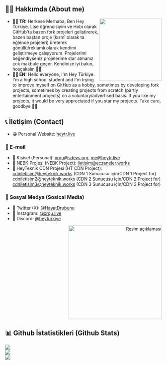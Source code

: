 ## 👋🏻 Hakkımda (About me)
<img width="200" align="right" src="https://raw.githubusercontent.com/heyturkiye204/heyturkiye204/main/1703403315724.png" />

* <b>👋🏻 TR:</b> Herkese Merhaba, Ben Hey Türkiye. Lise öğrencisiyim ve Hobi olarak GitHub'ta bazen fork projeleri geliştirerek, bazen baştan proje (kısmî olarak ta eğlence projeleri) üreterek gönüllü/reklamlı olarak kendimi geliştirmeye çalışıyorum. Projelerimi beğendiyseniz projelerime star atmanız çok makbule geçer. Kendinize iyi bakın, hoşçakalın 👋🏻
* <b>👋🏻 EN:</b> Hello everyone, I'm Hey Türkiye. I'm a high school student and I'm trying to improve myself on GitHub as a hobby, sometimes by developing fork projects, sometimes by creating projects from scratch (partly entertainment projects) on a voluntary/advertised basis. If you like my projects, it would be very appreciated if you star my projects. Take care, goodbye 👋🏻

## 📞 İletişim (Contact)
* 😀 Personal Website: [heytr.live](https://heytr.live/)
### 📧 E-mail
* 📧 Kişisel (Personal): [xrqu@sdevs.org](mailto:xrqu@sdevs.org), [me@heytr.live](mailto:me@heytr.live)
* 📧 NEBK Projesi (NEBK Project): [iletisim@eczaneler.works](mailto:iletisim@eczaneler.works)
* 📧 HeyTeknik CDN Projesi (HT CDN Project):<br>
[cdniletisim@heyteknik.works](mailto:cdniletisim@heyteknik.works) (CDN 1 Sunucusu için/CDN 1 Project for)<br>
[cdniletisim2@heyteknik.works](mailto:cdniletisim2@heyteknik.works) (CDN 2 Sunucusu için/CDN 2 Project for)<br>
[cdniletisim3@heyteknik.works](mailto:cdniletisim3@heyteknik.works) (CDN 3 Sunucusu için/CDN 3 Project for)<br>

### 💫 Sosyal Medya (Sosical Media)
* 💫 Twitter (X): [@HayatDrubunu](https://x.com/@HayatDrubunu)
* 💫 İnstagram: [@xrqu.live](https://instagram.com/@xrqu.live)
* 💫 Discord: [@heyturkiye](https://discord.com/users/718374283642011728) <p align="right"><img src="https://api.heytr.live/api/718374283642011728" width="300" alt="Resim açıklaması"></p>

## 📊 Github İstatistikleri (Github Stats)
![](https://github-readme-stats.vercel.app/api?username=heyturkiye204&theme=dark&hide_border=false&include_all_commits=false&count_private=false)<br/>
![](https://github-readme-streak-stats.herokuapp.com/?user=heyturkiye204&theme=dark&hide_border=false)<br/>
![](https://github-readme-stats.vercel.app/api/top-langs/?username=heyturkiye204&theme=dark&hide_border=false&include_all_commits=false&count_private=false&layout=compact)
